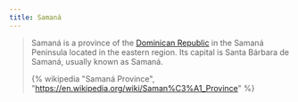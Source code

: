```yaml
---
title: Samaná
---
```


> Samaná is a province of the [Dominican Republic](../) in the Samaná Peninsula located in the eastern region. Its capital is Santa Bárbara de Samaná, usually known as Samaná.
>
> {% wikipedia "Samaná Province", "https://en.wikipedia.org/wiki/Saman%C3%A1_Province" %}
